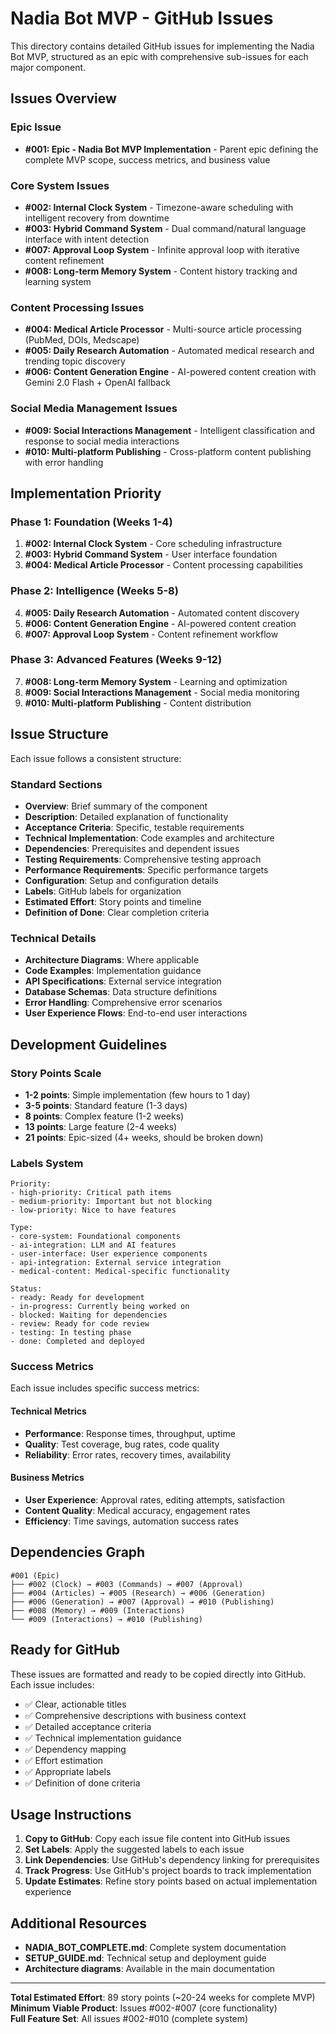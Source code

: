 # Nadia Bot MVP - GitHub Issues

This directory contains detailed GitHub issues for implementing the Nadia Bot MVP, structured as an epic with comprehensive sub-issues for each major component.

## Issues Overview

### Epic Issue
- **#001: Epic - Nadia Bot MVP Implementation** - Parent epic defining the complete MVP scope, success metrics, and business value

### Core System Issues
- **#002: Internal Clock System** - Timezone-aware scheduling with intelligent recovery from downtime
- **#003: Hybrid Command System** - Dual command/natural language interface with intent detection
- **#007: Approval Loop System** - Infinite approval loop with iterative content refinement
- **#008: Long-term Memory System** - Content history tracking and learning system

### Content Processing Issues
- **#004: Medical Article Processor** - Multi-source article processing (PubMed, DOIs, Medscape)
- **#005: Daily Research Automation** - Automated medical research and trending topic discovery
- **#006: Content Generation Engine** - AI-powered content creation with Gemini 2.0 Flash + OpenAI fallback

### Social Media Management Issues
- **#009: Social Interactions Management** - Intelligent classification and response to social media interactions
- **#010: Multi-platform Publishing** - Cross-platform content publishing with error handling

## Implementation Priority

### Phase 1: Foundation (Weeks 1-4)
1. **#002: Internal Clock System** - Core scheduling infrastructure
2. **#003: Hybrid Command System** - User interface foundation
3. **#004: Medical Article Processor** - Content processing capabilities

### Phase 2: Intelligence (Weeks 5-8)
4. **#005: Daily Research Automation** - Automated content discovery
5. **#006: Content Generation Engine** - AI-powered content creation
6. **#007: Approval Loop System** - Content refinement workflow

### Phase 3: Advanced Features (Weeks 9-12)
7. **#008: Long-term Memory System** - Learning and optimization
8. **#009: Social Interactions Management** - Social media monitoring
9. **#010: Multi-platform Publishing** - Content distribution

## Issue Structure

Each issue follows a consistent structure:

### Standard Sections
- **Overview**: Brief summary of the component
- **Description**: Detailed explanation of functionality
- **Acceptance Criteria**: Specific, testable requirements
- **Technical Implementation**: Code examples and architecture
- **Dependencies**: Prerequisites and dependent issues
- **Testing Requirements**: Comprehensive testing approach
- **Performance Requirements**: Specific performance targets
- **Configuration**: Setup and configuration details
- **Labels**: GitHub labels for organization
- **Estimated Effort**: Story points and timeline
- **Definition of Done**: Clear completion criteria

### Technical Details
- **Architecture Diagrams**: Where applicable
- **Code Examples**: Implementation guidance
- **API Specifications**: External service integration
- **Database Schemas**: Data structure definitions
- **Error Handling**: Comprehensive error scenarios
- **User Experience Flows**: End-to-end user interactions

## Development Guidelines

### Story Points Scale
- **1-2 points**: Simple implementation (few hours to 1 day)
- **3-5 points**: Standard feature (1-3 days)
- **8 points**: Complex feature (1-2 weeks)
- **13 points**: Large feature (2-4 weeks)
- **21 points**: Epic-sized (4+ weeks, should be broken down)

### Labels System
```
Priority:
- high-priority: Critical path items
- medium-priority: Important but not blocking
- low-priority: Nice to have features

Type:
- core-system: Foundational components
- ai-integration: LLM and AI features
- user-interface: User experience components
- api-integration: External service integration
- medical-content: Medical-specific functionality

Status:
- ready: Ready for development
- in-progress: Currently being worked on
- blocked: Waiting for dependencies
- review: Ready for code review
- testing: In testing phase
- done: Completed and deployed
```

### Success Metrics

Each issue includes specific success metrics:

#### Technical Metrics
- **Performance**: Response times, throughput, uptime
- **Quality**: Test coverage, bug rates, code quality
- **Reliability**: Error rates, recovery times, availability

#### Business Metrics
- **User Experience**: Approval rates, editing attempts, satisfaction
- **Content Quality**: Medical accuracy, engagement rates
- **Efficiency**: Time savings, automation success rates

## Dependencies Graph

```
#001 (Epic)
├── #002 (Clock) → #003 (Commands) → #007 (Approval)
├── #004 (Articles) → #005 (Research) → #006 (Generation)
├── #006 (Generation) → #007 (Approval) → #010 (Publishing)
├── #008 (Memory) → #009 (Interactions)
└── #009 (Interactions) → #010 (Publishing)
```

## Ready for GitHub

These issues are formatted and ready to be copied directly into GitHub. Each issue includes:

- ✅ Clear, actionable titles
- ✅ Comprehensive descriptions with business context
- ✅ Detailed acceptance criteria
- ✅ Technical implementation guidance
- ✅ Dependency mapping
- ✅ Effort estimation
- ✅ Appropriate labels
- ✅ Definition of done criteria

## Usage Instructions

1. **Copy to GitHub**: Copy each issue file content into GitHub issues
2. **Set Labels**: Apply the suggested labels to each issue
3. **Link Dependencies**: Use GitHub's dependency linking for prerequisites
4. **Track Progress**: Use GitHub's project boards to track implementation
5. **Update Estimates**: Refine story points based on actual implementation experience

## Additional Resources

- **NADIA_BOT_COMPLETE.md**: Complete system documentation
- **SETUP_GUIDE.md**: Technical setup and deployment guide
- **Architecture diagrams**: Available in the main documentation

---

**Total Estimated Effort**: 89 story points (~20-24 weeks for complete MVP)  
**Minimum Viable Product**: Issues #002-#007 (core functionality)  
**Full Feature Set**: All issues #002-#010 (complete system)